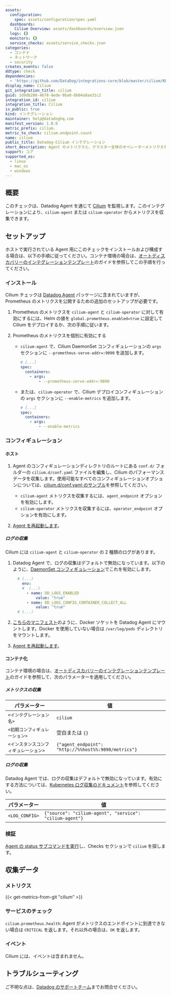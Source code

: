 ```yaml
---
assets:
  configuration:
    spec: assets/configuration/spec.yaml
  dashboards:
    Cilium Overview: assets/dashboards/overview.json
  logs: {}
  monitors: {}
  service_checks: assets/service_checks.json
categories:
  - コンテナ
  - ネットワーク
  - security
creates_events: false
ddtype: check
dependencies:
  - 'https://github.com/DataDog/integrations-core/blob/master/cilium/README.md'
display_name: Cilium
git_integration_title: cilium
guid: 1d9db288-4678-4ede-9ba0-8b04a8ae31c2
integration_id: cilium
integration_title: Cilium
is_public: true
kind: インテグレーション
maintainer: help@datadoghq.com
manifest_version: 1.0.0
metric_prefix: cilium.
metric_to_check: cilium.endpoint.count
name: cilium
public_title: Datadog-Cilium インテグレーション
short_description: Agent のメトリクスと、クラスター全体のオペレーターメトリクスをポッドごとに収集
support: コア
supported_os:
  - linux
  - mac_os
  - windows
---
```

## 概要

このチェックは、Datadog Agent を通じて [Cilium][1] を監視します。このインテグレーションにより、`cilium-agent` または `cilium-operator` からメトリクスを収集できます。

## セットアップ

ホストで実行されている Agent 用にこのチェックをインストールおよび構成する場合は、以下の手順に従ってください。コンテナ環境の場合は、[オートディスカバリーのインテグレーションテンプレート][2]のガイドを参照してこの手順を行ってください。

### インストール

Cilium チェックは [Datadog Agent][3] パッケージに含まれていますが、Prometheus のメトリクスを公開するための追加のセットアップが必要です。

1. Prometheus のメトリクスを `cilium-agent` と `cilium-operator` に対して有効にするには、Helm の値を `global.prometheus.enabled=true` に設定して Cilium をデプロイするか、次の手順に従います。

2. Prometheus のメトリクスを個別に有効にする

   - `cilium-agent` で、Cilium DaemonSet コンフィギュレーションの `args` セクションに `--prometheus-serve-addr=:9090` を追加します。

     ```yaml
     # [...]
     spec:
       containers:
         - args:
             - --prometheus-serve-addr=:9090
     ```



   - または、`cilium-operator` で、Cilium デプロイコンフィギュレーションの `args` セクションに `--enable-metrics` を追加します。

     ```yaml
     # [...]
     spec:
       containers:
         - args:
             - --enable-metrics
     ```

### コンフィギュレーション

#### ホスト
1. Agent のコンフィギュレーションディレクトリのルートにある `conf.d/` フォルダーの `cilium.d/conf.yaml` ファイルを編集し、Cilium のパフォーマンスデータを収集します。使用可能なすべてのコンフィギュレーションオプションについては、[cilium.d/conf.yaml のサンプル][4]を参照してください。

   - `cilium-agent` メトリクスを収集するには、`agent_endpoint` オプションを有効にします。
   - `cilium-operator` メトリクスを収集するには、`operator_endpoint` オプションを有効にします。

2. [Agent を再起動します][5]。

##### ログの収集

Cilium には `cilium-agent` と `cilium-operator` の 2 種類のログがあります。

1. Datadog Agent で、ログの収集はデフォルトで無効になっています。以下のように、[DaemonSet コンフィギュレーション][4]でこれを有効にします。

   ```yaml
     # (...)
       env:
       #  (...)
         - name: DD_LOGS_ENABLED
             value: "true"
         - name: DD_LOGS_CONFIG_CONTAINER_COLLECT_ALL
             value: "true"
     # (...)
   ```

2. [こちらのマニフェスト][6]のように、Docker ソケットを Datadog Agent にマウントします。Docker を使用していない場合は `/var/log/pods` ディレクトリをマウントします。

3. [Agent を再起動します][5]。

#### コンテナ化

コンテナ環境の場合は、[オートディスカバリーのインテグレーションテンプレート][2]のガイドを参照して、次のパラメーターを適用してください。

##### メトリクスの収集

| パラメーター            | 値                                                      |
|----------------------|------------------------------------------------------------|
| `<インテグレーション名>` | `cilium`                                                   |
| `<初期コンフィギュレーション>`      | 空白または `{}`                                              |
| `<インスタンスコンフィギュレーション>`  | `{"agent_endpoint": "http://%%host%%:9090/metrics"}`       |

##### ログの収集

Datadog Agent では、ログの収集はデフォルトで無効になっています。有効にする方法については、[Kubernetes ログ収集のドキュメント][7]を参照してください。

| パラメーター      | 値                                     |
|----------------|-------------------------------------------|
| `<LOG_CONFIG>` | `{"source": "cilium-agent", "service": "cilium-agent"}` |


### 検証

[Agent の status サブコマンドを実行][8]し、Checks セクションで `cilium` を探します。

## 収集データ

### メトリクス
{{< get-metrics-from-git "cilium" >}}


### サービスのチェック

`cilium.prometheus.health`: Agent がメトリクスのエンドポイントに到達できない場合は `CRITICAL` を返します。それ以外の場合は、`OK` を返します。

### イベント

Cilium には、イベントは含まれません。

## トラブルシューティング

ご不明な点は、[Datadog のサポートチーム][10]までお問合せください。

[1]: https://cilium.io
[2]: https://docs.datadoghq.com/ja/agent/kubernetes/integrations/
[3]: https://docs.datadoghq.com/ja/agent/
[4]: https://github.com/DataDog/integrations-core/blob/master/cilium/datadog_checks/cilium/data/conf.yaml.example
[5]: https://docs.datadoghq.com/ja/agent/guide/agent-commands/#start-stop-and-restart-the-agent
[6]: https://docs.datadoghq.com/ja/agent/kubernetes/daemonset_setup/?tab=k8sfile#create-manifest
[7]: https://docs.datadoghq.com/ja/agent/kubernetes/log/
[8]: https://docs.datadoghq.com/ja/agent/guide/agent-commands/#agent-status-and-information
[9]: https://github.com/DataDog/integrations-core/blob/master/cilium/metadata.csv
[10]: https://docs.datadoghq.com/ja/help/